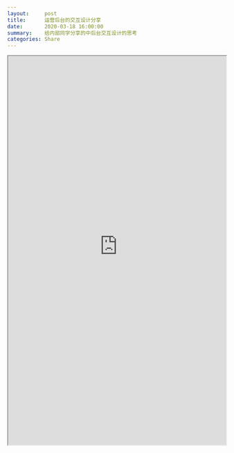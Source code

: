 ```yaml
---
layout:     post
title:      运营后台的交互设计分享
date:       2020-03-18 16:00:00
summary:    给内部同学分享的中后台交互设计的思考
categories: Share
---
```


<iframe src="https://qpluspicture.oss-cn-beijing.aliyuncs.com/lGKaS8/%E8%BF%90%E8%90%A5%E5%B9%B3%E5%8F%B0%E8%A7%86%E8%A7%89%E4%BA%A4%E4%BA%92.pdf" width="100%" height="900px" marginwidth="0" marginheight="0" scrolling="no" allowtransparency="yes" type="application/pdf"></iframe>

